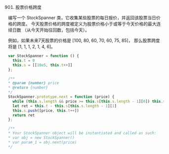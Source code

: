 901. 股票价格跨度

编写一个 StockSpanner 类，它收集某些股票的每日报价，并返回该股票当日价格的跨度。
今天股票价格的跨度被定义为股票价格小于或等于今天价格的最大连续日数
（从今天开始往回数，包括今天）。

例如，如果未来7天股票的价格是 [100, 80, 60, 70, 60, 75, 85]，
那么股票跨度将是 [1, 1, 1, 2, 1, 4, 6]。

```js
var StockSpanner = function () {
  this.t = 0
  this.s = [[10e5, this.t++]]
};

/** 
* @param {number} price
* @return {number}
*/
StockSpanner.prototype.next = function (price) {
  while (this.s.length && price >= this.s[this.s.length - 1][0]) this.s.pop()
  let ret = this.t - this.s[this.s.length - 1][1]
  this.s.push([price, this.t++])
  return ret
};

/**
* Your StockSpanner object will be instantiated and called as such:
* var obj = new StockSpanner()
* var param_1 = obj.next(price)
*/